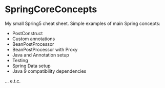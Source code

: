 # SpringCoreConcepts
My small Spring5 cheat sheet. Simple examples of main Spring concepts:<br>

- PostConstruct <br>
- Custom annotations <br>
- BeanPostProcessor <br>
- BeanPostProcessor with Proxy <br>
- Java and Annotation setup <br>
- Testing <br>
- Spring Data setup <br>
- Java 9 compatibility dependencies <br>

... e.t.c.

